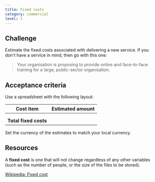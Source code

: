 ```yaml
---
title: Fixed costs
category: commercial
level: 1
---
```

## Challenge

Estimate the fixed costs associated with delivering a new service. If you don't have a service in mind, then go with this one:

> Your organisation is proposing to provide online and face-to-face training for a large, public-sector organisation. 

## Acceptance criteria

Use a spreadsheet with the following layout:

| Cost item | Estimated amount |
|---|---|
|   |   |
|   |   |
| **Total fixed costs** |    |

Set the currency of the estimates to match your local currency.

## Resources

A **fixed cost** is one that will not change regardless of any other variables (such as the number of people, or the size of the files to be stored).

[Wikipedia: Fixed cost](https://en.wikipedia.org/wiki/Fixed_cost)